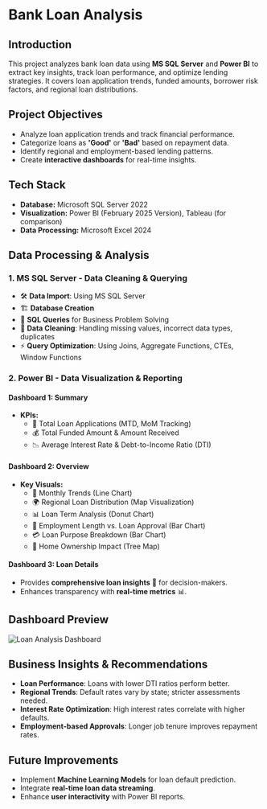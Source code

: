 # Bank Loan Analysis

## Introduction
This project analyzes bank loan data using **MS SQL Server** and **Power BI** to extract key insights, track loan performance, and optimize lending strategies. It covers loan application trends, funded amounts, borrower risk factors, and regional loan distributions.

## Project Objectives
- Analyze loan application trends and track financial performance.
- Categorize loans as **'Good'** or **'Bad'** based on repayment data.
- Identify regional and employment-based lending patterns.
- Create **interactive dashboards** for real-time insights.

## Tech Stack
- **Database:** Microsoft SQL Server 2022
- **Visualization:** Power BI (February 2025 Version), Tableau (for comparison)
- **Data Processing:** Microsoft Excel 2024


## Data Processing & Analysis
### 1. **MS SQL Server - Data Cleaning & Querying**
- 🛠 **Data Import**: Using MS SQL Server
- 🏗 **Database Creation**
- 📜 **SQL Queries** for Business Problem Solving
- 🧹 **Data Cleaning**: Handling missing values, incorrect data types, duplicates
- ⚡ **Query Optimization**: Using Joins, Aggregate Functions, CTEs, Window Functions

### 2. **Power BI - Data Visualization & Reporting**
#### **Dashboard 1: Summary**
- **KPIs:**
  - 📌 Total Loan Applications (MTD, MoM Tracking)
  - 💰 Total Funded Amount & Amount Received
  - 📉 Average Interest Rate & Debt-to-Income Ratio (DTI)

#### **Dashboard 2: Overview**
- **Key Visuals:**
  - 📆 Monthly Trends (Line Chart)
  - 🌍 Regional Loan Distribution (Map Visualization)
  - 📊 Loan Term Analysis (Donut Chart)
  - 👔 Employment Length vs. Loan Approval (Bar Chart)
  - 💳 Loan Purpose Breakdown (Bar Chart)
  - 🏡 Home Ownership Impact (Tree Map)

#### **Dashboard 3: Loan Details**
- Provides **comprehensive loan insights** 🏦 for decision-makers.
- Enhances transparency with **real-time metrics** 📊.


## Dashboard Preview  
![Loan Analysis Dashboard](images/dashboard_screenshot.png)  

## Business Insights & Recommendations
- **Loan Performance**: Loans with lower DTI ratios perform better.
- **Regional Trends**: Default rates vary by state; stricter assessments needed.
- **Interest Rate Optimization**: High interest rates correlate with higher defaults.
- **Employment-based Approvals**: Longer job tenure improves repayment rates.


## Future Improvements
- Implement **Machine Learning Models** for loan default prediction.
- Integrate **real-time loan data streaming**.
- Enhance **user interactivity** with Power BI reports.

